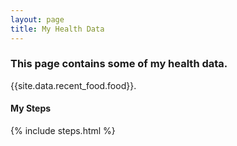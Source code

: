 ```yaml
---
layout: page
title: My Health Data
---
```

### This page contains some of my health data.
{{site.data.recent_food.food}}.
#### My Steps
{% include steps.html %}
